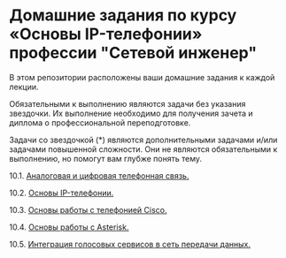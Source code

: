 #  Домашние задания по курсу «Основы IP-телефонии» профессии "Сетевой инженер"

В этом репозитории расположены ваши домашние задания к каждой лекции. 

Обязательными к выполнению являются задачи без указания звездочки. Их выполнение необходимо для получения зачета и диплома о профессиональной переподготовке.

Задачи со звездочкой (*) являются дополнительными задачами и/или задачами повышенной сложности. Они не являются обязательными к выполнению, но помогут вам глубже понять тему.


10.1. [Аналоговая и цифровая телефонная связь.](https://github.com/netology-code/ipnt-homeworks/blob/main/10-01.md)

10.2. [Основы IP-телефонии.](https://github.com/netology-code/ipnt-homeworks/blob/main/10-02_new.md)

10.3. [Основы работы с телефонией Cisco. ](https://github.com/netology-code/ipnt-homeworks/blob/main/10-03.md)

10.4. [Основы работы с Asterisk.](https://github.com/netology-code/ipnt-homeworks/blob/main/10-04.md)

10.5. [Интеграция голосовых сервисов в сеть передачи данных.](https://github.com/netology-code/ipnt-homeworks/blob/main/10-05.md)
